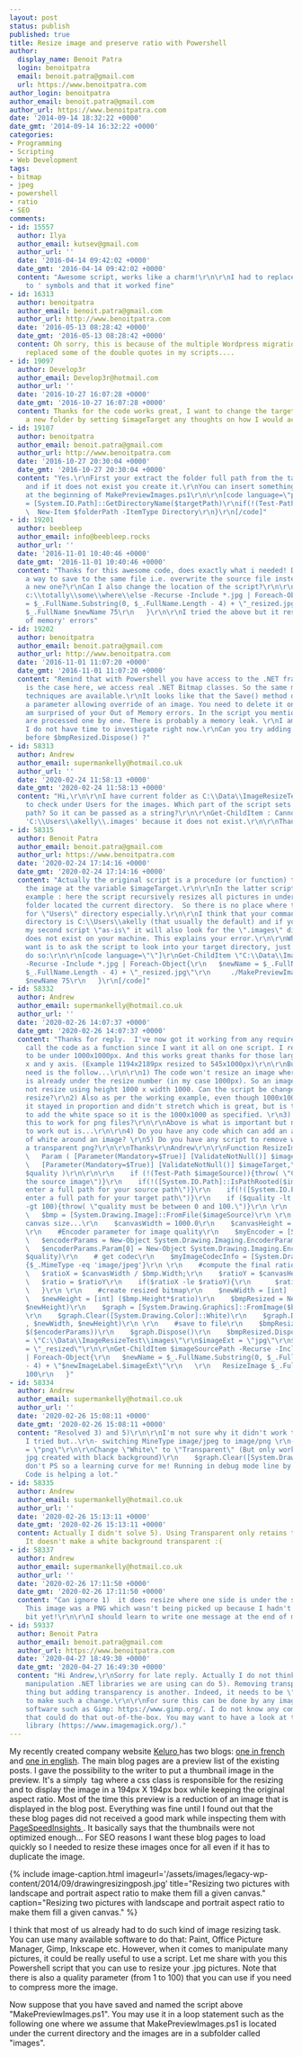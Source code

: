 ```yaml
---
layout: post
status: publish
published: true
title: Resize image and preserve ratio with Powershell
author:
  display_name: Benoit Patra
  login: benoitpatra
  email: benoit.patra@gmail.com
  url: https://www.benoitpatra.com
author_login: benoitpatra
author_email: benoit.patra@gmail.com
author_url: https://www.benoitpatra.com
date: '2014-09-14 18:32:22 +0000'
date_gmt: '2014-09-14 16:32:22 +0000'
categories:
- Programming
- Scripting
- Web Development
tags:
- bitmap
- jpeg
- powershell
- ratio
- SEO
comments:
- id: 15557
  author: Ilya
  author_email: kutsev@gmail.com
  author_url: ''
  date: '2016-04-14 09:42:02 +0000'
  date_gmt: '2016-04-14 09:42:02 +0000'
  content: "Awesome script, works like a charm!\r\n\r\nI had to replace all '&amp;quot'
    to ' symbols and that it worked fine"
- id: 16313
  author: benoitpatra
  author_email: benoit.patra@gmail.com
  author_url: http://www.benoitpatra.com
  date: '2016-05-13 08:28:42 +0000'
  date_gmt: '2016-05-13 08:28:42 +0000'
  content: Oh sorry, this is because of the multiple Wordpress migrations some &quote
    replaced some of the double quotes in my scripts....
- id: 19097
  author: Develop3r
  author_email: Develop3r@hotmail.com
  author_url: ''
  date: '2016-10-27 16:07:28 +0000'
  date_gmt: '2016-10-27 16:07:28 +0000'
  content: Thanks for the code works great, I want to change the target output to
    a new folder by setting $imageTarget any thoughts on how I would achieve this
- id: 19107
  author: benoitpatra
  author_email: benoit.patra@gmail.com
  author_url: http://www.benoitpatra.com
  date: '2016-10-27 20:30:04 +0000'
  date_gmt: '2016-10-27 20:30:04 +0000'
  content: "Yes.\r\nFirst your extract the folder full path from the target file name
    and if it does not exist you create it.\r\nYou can insert something like that
    at the beginning of MakePreviewImages.ps1\r\n\r\n[code language=\"powershell\"]\r\n$folderPath
    = [System.IO.Path]::GetDirectoryName($targetPath)\r\nif(!(Test-Path $folderPath)){\r\n
    \  New-Item $folderPath -ItemType Directory\r\n}\r\n[/code]"
- id: 19201
  author: beebleep
  author_email: info@beebleep.rocks
  author_url: ''
  date: '2016-11-01 10:40:46 +0000'
  date_gmt: '2016-11-01 10:40:46 +0000'
  content: "Thanks for this awesome code, does exactly what i needed! Do you btw know
    a way to save to the same file i.e. overwrite the source file instead of creating
    a new one?\r\nCan I also change the location of the script?\r\n\r\nGet-ChildItem
    c:\\totally\\some\\where\\else -Recurse -Include *.jpg | Foreach-Object{\r\n   $newName
    = $_.FullName.Substring(0, $_.FullName.Length - 4) + \"_resized.jpg\"\r\n     c:\\mylocation\\MakePreviewImages.ps1
    $_.FullName $newName 75\r\n   }\r\n\r\nI tried the above but it resulted in 'out
    of memory' errors"
- id: 19202
  author: benoitpatra
  author_email: benoit.patra@gmail.com
  author_url: http://www.benoitpatra.com
  date: '2016-11-01 11:07:20 +0000'
  date_gmt: '2016-11-01 11:07:20 +0000'
  content: "Remind that with Powershell you have access to the .NET framework. This
    is the case here, we access real .NET Bitmap classes. So the same methods and
    techniques are available.\r\nIt looks like that the Save() method does not contain
    a parameter allowing override of an image. You need to delete it on the disk first\r\nhttp://stackoverflow.com/questions/8905714/overwrite-existing-image\r\n\r\nI
    am surprised of your Out of Memory errors. In the script you mention, the images
    are processed one by one. There is probably a memory leak. \r\nI am sorry but
    I do not have time to investigate right now.\r\nCan you try adding $graph.Dispose()
    before $bmpResized.Dispose() ?"
- id: 58313
  author: Andrew
  author_email: supermankelly@hotmail.co.uk
  author_url: ''
  date: '2020-02-24 11:58:13 +0000'
  date_gmt: '2020-02-24 11:58:13 +0000'
  content: "Hi,\r\n\r\nI have current folder as C:\\Data\\ImageResizeTest but seems
    to check under Users for the images. Which part of the script sets the source
    path? So it can be passed as a string?\r\n\r\nGet-ChildItem : Cannot find path
    'C:\\Users\\akelly\\.images' because it does not exist.\r\n\r\nThank you!\r\nAndrew"
- id: 58315
  author: Benoit Patra
  author_email: benoit.patra@gmail.com
  author_url: https://www.benoitpatra.com
  date: '2020-02-24 17:14:16 +0000'
  date_gmt: '2020-02-24 17:14:16 +0000'
  content: "Actually the original script is a procedure (or function) that writes
    the image at the variable $imageTarget.\r\n\r\nIn the latter script I give a small
    example : here the script recursively resizes all pictures in under the \".images\"
    folder located the current directory.  So there is no place where the script looks
    for \"Users\" directory especially.\r\n\r\nI think that your command line current
    directory is C:\\Users\\akelly (that usually the default) and if you have taken
    my second script \"as-is\" it will also look for the \".images\" directory that
    does not exist on your machine. This explains your error.\r\n\r\nWhat you probably
    want is to ask the script to look into your target directory, just tell it to
    do so:\r\n\r\n[code language=\"\"]\r\nGet-ChildItem \"C:\\Data\\ImageResizeTest\"
    -Recurse -Include *.jpg | Foreach-Object{\r\n   $newName = $_.FullName.Substring(0,
    $_.FullName.Length - 4) + \"_resized.jpg\"\r\n     ./MakePreviewImages.ps1 $_.FullName
    $newName 75\r\n   }\r\n[/code]"
- id: 58332
  author: Andrew
  author_email: supermankelly@hotmail.co.uk
  author_url: ''
  date: '2020-02-26 14:07:37 +0000'
  date_gmt: '2020-02-26 14:07:37 +0000'
  content: "Thanks for reply.  I've now got it working from any required folder and
    call the code as a function since I want it all on one script. I require images
    to be under 1000x1000px. And this works great thanks for those larger on both
    x and y axis. (Example 1194x2189px resized to 545x1000px)\r\n\r\nBut what I currently
    need is the follow...\r\n\r\n1) The code won't resize an image where one axis
    is already under the resize number (in my case 1000px). So an image 600x1500 will
    not resize using height 1000 x width 1000. Can the script be changed to do the
    resize?\r\n2) Also as per the working example, even though 1000x1000 was hard-code
    it stayed in proportion and didn't stretch which is great, but is there an option
    to add the white space so it is the 1000x1000 as specified. \r\n3) How can I change
    this to work for png files?\r\n\r\nAbove is what is important but next on my list
    to work out is...\r\n\r\n4) Do you have any code which can add an additional 30px
    of white around an image? \r\n5) Do you have any script to remove white and make
    a transparent png?\r\n\r\nThanks\r\nAndrew\r\n\r\nFunction ResizeImage(){\r\n
    \   Param ( [Parameter(Mandatory=$True)] [ValidateNotNull()] $imageSource,\r\n
    \   [Parameter(Mandatory=$True)] [ValidateNotNull()] $imageTarget,\r\n    [Parameter(Mandatory=$true)][ValidateNotNull()]
    $quality )\r\n\r\n\r\n    if (!(Test-Path $imageSource)){throw( \"Cannot find
    the source image\")}\r\n    if(!([System.IO.Path]::IsPathRooted($imageSource))){throw(\"please
    enter a full path for your source path\")}\r\n    if(!([System.IO.Path]::IsPathRooted($imageTarget))){throw(\"please
    enter a full path for your target path\")}\r\n    if ($quality -lt 0 -or $quality
    -gt 100){throw( \"quality must be between 0 and 100.\")}\r\n \r\n    [void][System.Reflection.Assembly]::LoadWithPartialName(\"System.Drawing\")\r\n
    \   $bmp = [System.Drawing.Image]::FromFile($imageSource)\r\n \r\n    #hardcoded
    canvas size...\r\n    $canvasWidth = 1000.0\r\n    $canvasHeight = 1000.0\r\n
    \r\n    #Encoder parameter for image quality\r\n    $myEncoder = [System.Drawing.Imaging.Encoder]::Quality\r\n
    \   $encoderParams = New-Object System.Drawing.Imaging.EncoderParameters(1)\r\n
    \   $encoderParams.Param[0] = New-Object System.Drawing.Imaging.EncoderParameter($myEncoder,
    $quality)\r\n    # get codec\r\n    $myImageCodecInfo = [System.Drawing.Imaging.ImageCodecInfo]::GetImageEncoders()|where
    {$_.MimeType -eq 'image/jpeg'}\r\n \r\n    #compute the final ratio to use\r\n
    \   $ratioX = $canvasWidth / $bmp.Width;\r\n    $ratioY = $canvasHeight / $bmp.Height;\r\n
    \   $ratio = $ratioY\r\n    if($ratioX -le $ratioY){\r\n      $ratio = $ratioX\r\n
    \   }\r\n \r\n    #create resized bitmap\r\n    $newWidth = [int] ($bmp.Width*$ratio)\r\n
    \   $newHeight = [int] ($bmp.Height*$ratio)\r\n    $bmpResized = New-Object System.Drawing.Bitmap($newWidth,
    $newHeight)\r\n    $graph = [System.Drawing.Graphics]::FromImage($bmpResized)\r\n
    \r\n    $graph.Clear([System.Drawing.Color]::White)\r\n    $graph.DrawImage($bmp,0,0
    , $newWidth, $newHeight)\r\n \r\n    #save to file\r\n    $bmpResized.Save($imageTarget,$myImageCodecInfo,
    $($encoderParams))\r\n    $graph.Dispose()\r\n    $bmpResized.Dispose()\r\n    $bmp.Dispose()\r\n}\r\n\r\n$imageSourcePath
    = \"C:\\Data\\ImageResizeTest\\images\"\r\n$imageExt = \"jpg\"\r\n$newImageLabel
    = \"_resized\"\r\n\r\nGet-ChildItem $imageSourcePath -Recurse -Include *.$imageExt
    | Foreach-Object{\r\n   $newName = $_.FullName.Substring(0, $_.FullName.Length
    - 4) + \"$newImageLabel.$imageExt\"\r\n   \r\n   ResizeImage $_.FullName $newName
    100\r\n   }"
- id: 58334
  author: Andrew
  author_email: supermankelly@hotmail.co.uk
  author_url: ''
  date: '2020-02-26 15:08:11 +0000'
  date_gmt: '2020-02-26 15:08:11 +0000'
  content: "Resolved 3) and 5)\r\n\r\nI'm not sure why it didn't work the first time
    I tried but..\r\n- switching MineType image/jpeg to image/png \r\n- Change $imageExt
    = \"png\"\r\n\r\nChange \"White\" to \"Transparent\" (But only works for png as
    jpg created with black background)\r\n    $graph.Clear([System.Drawing.Color]::Transparent)\r\n\r\nI
    don't PS so a learning curve for me! Running in debug mode line by line in VS
    Code is helping a lot."
- id: 58335
  author: Andrew
  author_email: supermankelly@hotmail.co.uk
  author_url: ''
  date: '2020-02-26 15:13:11 +0000'
  date_gmt: '2020-02-26 15:13:11 +0000'
  content: Actually I didn't solve 5). Using Transparent only retains transparency.
    It doesn't make a white background transparent :(
- id: 58337
  author: Andrew
  author_email: supermankelly@hotmail.co.uk
  author_url: ''
  date: '2020-02-26 17:11:50 +0000'
  date_gmt: '2020-02-26 17:11:50 +0000'
  content: "Can ignore 1)  it does resize where one side is under the specified size.
    This image was a PNG which wasn't being picked up because I hadn't solved that
    bit yet!\r\n\r\nI should learn to write one message at the end of my day, I know!"
- id: 59337
  author: Benoit Patra
  author_email: benoit.patra@gmail.com
  author_url: https://www.benoitpatra.com
  date: '2020-04-27 18:49:30 +0000'
  date_gmt: '2020-04-27 16:49:30 +0000'
  content: "Hi Andrew,\r\nSorry for late reply. Actually I do not think the image
    manipulation .NET libraries we are using can do 5). Removing transparency is one
    thing but adding transparency is another. Indeed, it needs to be \"smart somewhere\"
    to make such a change.\r\n\r\nFor sure this can be done by any image manipulation
    software such as Gimp: https://www.gimp.org/. I do not know any commandline solution
    that could do that out-of-the-box. You may want to have a look at the imagemagick
    library (https://www.imagemagick.org/)."
---
```

My recently created company website <a href="http://www.keluro.com">Keluro </a>has two blogs: <a href="http://keluro.com/fr/blog">one in french</a> and <a href="http://www.keluro.com/blog">one in english</a>. The main blog pages are a preview list of the existing posts. I gave the possibility to the writer to put a thumbnail&nbsp;image in the preview. It's a simply <img /> tag where a css class is responsible for the resizing and to display the image in a 194px X 194px box while keeping the original aspect ratio. Most of the time this preview is a reduction of an image that is displayed in the blog post. Everything was fine until I found out that the these blog pages did not received a good mark while inspecting them with <a title="Page Speed Insights" href="http://developers.google.com/speed/pagespeed/insights/">PageSpeedInsights </a>. It basically says that the thumbnails were not optimized enough... For SEO reasons I want these blog pages to load quickly so I needed to resize these images once for all even if it has to duplicate the image.

{% include image-caption.html imageurl='/assets/images/legacy-wp-content/2014/09/drawingresizingposh.jpg' title="Resizing two pictures with landscape and portrait aspect ratio to make them fill a given canvas." caption="Resizing two pictures with landscape and portrait aspect ratio to make them fill a given canvas." %}

I think that most of us already had&nbsp;to do such kind of image resizing task. You can use many available software to do that: Paint, Office Picture Manager, Gimp, Inkscape etc. However, when it comes to manipulate&nbsp;many pictures, it could be really useful to use a script. Let me share with you this Powershell script that you can use to resize your .jpg pictures. Note that there is also a quality parameter (from 1 to 100) that you can use if you need to compress more the image.

<script src="https://gist.github.com/bpatra/22678266076663c4b594daa56f69c383.js"></script>

Now suppose that you have saved and named the script above "MakePreviewImages.ps1". You may use it in a loop statement such as the following one where we assume that MakePreviewImages.ps1 is located under the current directory and the images are in a subfolder called "images".

<script src="https://gist.github.com/bpatra/efba7d86edad94a8f2c9039e599f5255.js"></script>

